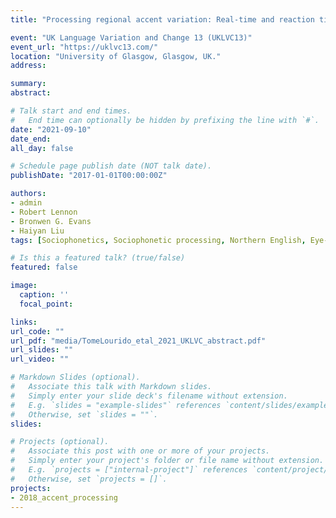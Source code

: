 ```yaml
---
title: "Processing regional accent variation: Real-time and reaction time measures."

event: "UK Language Variation and Change 13 (UKLVC13)"
event_url: "https://uklvc13.com/"
location: "University of Glasgow, Glasgow, UK."
address:

summary: 
abstract: 

# Talk start and end times.
#   End time can optionally be hidden by prefixing the line with `#`.
date: "2021-09-10"
date_end: 
all_day: false

# Schedule page publish date (NOT talk date).
publishDate: "2017-01-01T00:00:00Z"

authors:
- admin
- Robert Lennon
- Bronwen G. Evans
- Haiyan Liu
tags: [Sociophonetics, Sociophonetic processing, Northern English, Eye-tracking]

# Is this a featured talk? (true/false)
featured: false

image:
  caption: ''
  focal_point: 

links:
url_code: ""
url_pdf: "media/TomeLourido_etal_2021_UKLVC_abstract.pdf"
url_slides: ""
url_video: ""

# Markdown Slides (optional).
#   Associate this talk with Markdown slides.
#   Simply enter your slide deck's filename without extension.
#   E.g. `slides = "example-slides"` references `content/slides/example-slides.md`.
#   Otherwise, set `slides = ""`.
slides:

# Projects (optional).
#   Associate this post with one or more of your projects.
#   Simply enter your project's folder or file name without extension.
#   E.g. `projects = ["internal-project"]` references `content/project/deep-learning/index.md`.
#   Otherwise, set `projects = []`.
projects:
- 2018_accent_processing
---
```


